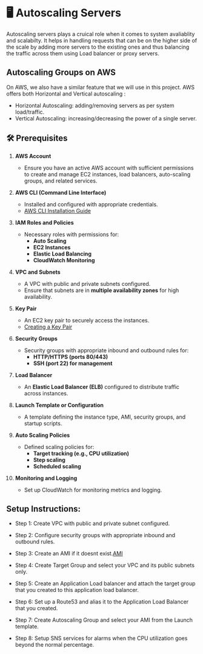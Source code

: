 # 🖥️ Autoscaling Servers

Autoscaling servers plays a cruical role when it comes to system avaliablity and scalabilty.
It helps in handling requests that can be on the higher side of the scale by adding more servers to the existing ones and thus balancing the traffic across them using Load balancer or proxy servers.

## Autoscaling Groups on AWS

On AWS, we also have a similar feature that we will use in this project. AWS offers both Horizontal and Vertical autoscaling :

- Horizontal Autoscaling: adding/removing servers as per system load/traffic.
- Vertical Autoscaling: increasing/decreasing the power of a single server.

## 🛠️ Prerequisites

1. **AWS Account**

   - Ensure you have an active AWS account with sufficient permissions to create and manage EC2 instances, load balancers, auto-scaling groups, and related services.

2. **AWS CLI (Command Line Interface)**

   - Installed and configured with appropriate credentials.
   - [AWS CLI Installation Guide](https://docs.aws.amazon.com/cli/latest/userguide/install-cliv2.html)

3. **IAM Roles and Policies**

   - Necessary roles with permissions for:
     - **Auto Scaling**
     - **EC2 Instances**
     - **Elastic Load Balancing**
     - **CloudWatch Monitoring**

4. **VPC and Subnets**

   - A VPC with public and private subnets configured.
   - Ensure that subnets are in **multiple availability zones** for high availability.

5. **Key Pair**

   - An EC2 key pair to securely access the instances.
   - [Creating a Key Pair](https://docs.aws.amazon.com/AWSEC2/latest/UserGuide/ec2-key-pairs.html)

6. **Security Groups**

   - Security groups with appropriate inbound and outbound rules for:
     - **HTTP/HTTPS (ports 80/443)**
     - **SSH (port 22) for management**

7. **Load Balancer**

   - An **Elastic Load Balancer (ELB)** configured to distribute traffic across instances.

8. **Launch Template or Configuration**

   - A template defining the instance type, AMI, security groups, and startup scripts.

9. **Auto Scaling Policies**

   - Defined scaling policies for:
     - **Target tracking (e.g., CPU utilization)**
     - **Step scaling**
     - **Scheduled scaling**

10. **Monitoring and Logging**
    - Set up CloudWatch for monitoring metrics and logging.

## Setup Instructions:

- Step 1: Create VPC with public and private subnet configured.

- Step 2: Configure security groups with appropriate inbound and outbound rules.

- Step 3: Create an AMI if it doesnt exist.[AMI](./AMI/AMI.md)

- Step 4: Create Target Group and select your VPC and its public subnets only.

- Step 5: Create an Application Load balancer and attach the target group that you created to this application load balancer.

- Step 6: Set up a Route53 and alias it to the Application Load Balancer that you created.

- Step 7: Create Autoscaling Group and select your AMI from the Launch template.

- Step 8: Setup SNS services for alarms when the CPU utilization goes beyond the normal percentage.
